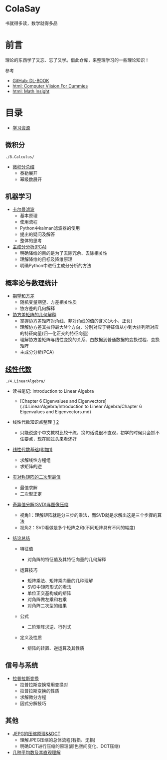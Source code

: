 ColaSay
=======

书就得多读，数学就得多品

前言
====

理论的东西学了又忘、忘了又学。借此仓库，来整理学习的一些理论知识！

参考

- [GitHub: DL-BOOK](https://github.com/amusi/Deep-Learning-Interview-Book/blob/master/docs/数学.md)
- [html: Computer Viision For Dummies](https://www.visiondummy.com/)
- [html: Math Insight](https://mathinsight.org/)

目录
====

- [学习资源](./5.Source-Of-ML-Study/Sourse-Of-ML.md)

微积分
------

```
./8.Calculus/
```

- [微积分总结](./8.Calculus/微积分总结.md)
  - 泰勒展开
  - 幂级数展开

机器学习
--------

- [卡尔曼滤波](./1.ML/KalmanFilter_ColaNote.md)
  - 基本原理
  - 使用流程
  - Python中kalman滤波器的使用
  - 提出的疑问及解答
  - 整体的思考
- [主成分分析(PCA)](./1.ML/PCA.md)
  - 明确降维的目的是为了去除冗余、去除相关性
  - 理解降维的目标及降维原理
  - 明确Python中进行主成分分析的方法



概率论与数理统计
----------------

- [期望和方差](./2.ExpectationAndVariance)
  - 随机变量期望、方差相关性质
  - 协方差的几何解释
- [协方差矩阵的几何解释](./3.Probability-and-Mathematical-Statistics/1.协方差的几何解释.md)
  - 掌握协方差矩阵对角线、非对角线的值的含义(大小、正负)
  - 理解协方差其拉伸最大$N$个方向，分别对应于特征值从小到大排列所对应的特征向量(归一化正交的特征向量)
  - 理解协方差矩阵与线性变换的关系、白数据到普通数据的变换过程、变换矩阵
  - 主成分分析(PCA)

[线性代数](./4.LinearAlgebra)
-----------------------------

```
./4.LinearAlgebra/
```

- 读书笔记: Introduction to Linear Algebra
  - [Chapter 6  Eigenvalues and Eigenvectors](./4.LinearAlgebra/Introduction to Linear Algebra/Chapter 6  Eigenvalues and Eigenvectors.md)

- 线性代数知识点整理  [1](./4.LinearAlgebra/线性代数知识点整理.md)  [2](./4.LinearAlgebra/线性代数知识点整理2.md)
  - 只能说这个中文教材比较干练，换句话说很不直观，初学的时候只会抓不住要点，现在回过头来看还好
- [线性代数基础(附加1)](./4.LinearAlgebra/线性代数基础.md)
  - 求解线性方程组
  - 求矩阵的逆
- [实对称矩阵的二次型最值](./4.LinearAlgebra/实对称矩阵二次型最值.md)
  - 最值求解
  - 二次型正定
- [奇异值分解(SVD)与图像压缩](./4.LinearAlgebra/线性代数中的SVD和图像压缩.md)
  - 视角1：理解矩阵就是分三步的乘法，而SVD就是求解出这是三个步骤的算法
  - 视角2：SVD看做是多个矩阵之和(不同矩阵具有不同的幅度)
- [结论总结](./4.LinearAlgebra/结论总结.md)
  - 特征值
    - 对角阵的特征值及其特征向量的几何解释

  - 运算技巧
    - 矩阵乘法、矩阵乘向量的几种理解
    - SVD中矩阵形式的看法
    - 单位正交基构成的矩阵
    - 对角阵做左乘和右乘
    - 对角阵二次型的结果

  - 公式
    - 二阶矩阵求逆、行列式

  - 定义及性质
    - 矩阵的转置、逆运算及其性质



信号与系统
----------

- [拉普拉斯变换](./7.SignalAndSystem/拉普拉斯变换.md)
  - 拉普拉斯变换常用变换对
  - 拉普拉斯变换的性质
  - 求解微分方程
  - 因式分解技巧

其他
----

- [JEPG的压缩原理&&DCT](./6.Others/JPEG那不可思议的图片压缩原理.md)
  - 理解JPEG压缩的总体流程(有损、无损)
  - 明确DCT进行压缩的原理(颜色空间变化、DCT压缩)
- [几种平均数及其直观理解](./6.Others/几种平均数及其直观理解.md)


